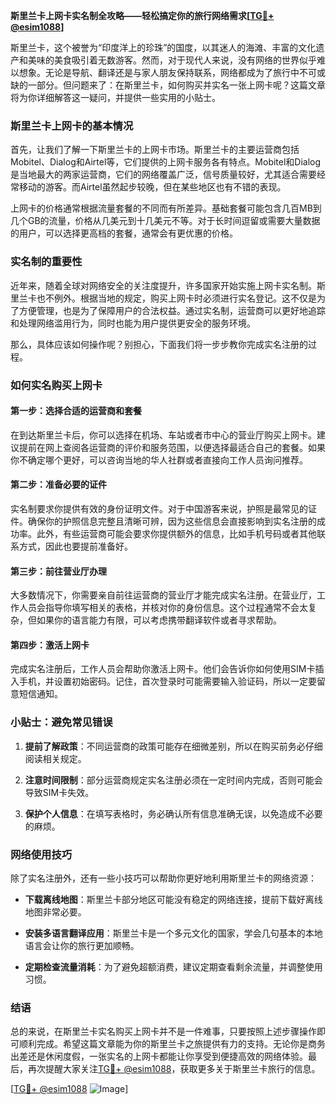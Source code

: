**斯里兰卡上网卡实名制全攻略——轻松搞定你的旅行网络需求[[TG💪+ @esim1088](https://t.me/s/esim1088)]**

斯里兰卡，这个被誉为“印度洋上的珍珠”的国度，以其迷人的海滩、丰富的文化遗产和美味的美食吸引着无数游客。然而，对于现代人来说，没有网络的世界似乎难以想象。无论是导航、翻译还是与家人朋友保持联系，网络都成为了旅行中不可或缺的一部分。但问题来了：在斯里兰卡，如何购买并实名一张上网卡呢？这篇文章将为你详细解答这一疑问，并提供一些实用的小贴士。

### 斯里兰卡上网卡的基本情况

首先，让我们了解一下斯里兰卡的上网卡市场。斯里兰卡的主要运营商包括Mobitel、Dialog和Airtel等，它们提供的上网卡服务各有特点。Mobitel和Dialog是当地最大的两家运营商，它们的网络覆盖广泛，信号质量较好，尤其适合需要经常移动的游客。而Airtel虽然起步较晚，但在某些地区也有不错的表现。

上网卡的价格通常根据流量套餐的不同而有所差异。基础套餐可能包含几百MB到几个GB的流量，价格从几美元到十几美元不等。对于长时间逗留或需要大量数据的用户，可以选择更高档的套餐，通常会有更优惠的价格。

### 实名制的重要性

近年来，随着全球对网络安全的关注度提升，许多国家开始实施上网卡实名制。斯里兰卡也不例外。根据当地的规定，购买上网卡时必须进行实名登记。这不仅是为了方便管理，也是为了保障用户的合法权益。通过实名制，运营商可以更好地追踪和处理网络滥用行为，同时也能为用户提供更安全的服务环境。

那么，具体应该如何操作呢？别担心，下面我们将一步步教你完成实名注册的过程。

### 如何实名购买上网卡

#### 第一步：选择合适的运营商和套餐
在到达斯里兰卡后，你可以选择在机场、车站或者市中心的营业厅购买上网卡。建议提前在网上查阅各运营商的评价和服务范围，以便选择最适合自己的套餐。如果你不确定哪个更好，可以咨询当地的华人社群或者直接向工作人员询问推荐。

#### 第二步：准备必要的证件
实名制要求你提供有效的身份证明文件。对于中国游客来说，护照是最常见的证件。确保你的护照信息完整且清晰可辨，因为这些信息会直接影响到实名注册的成功率。此外，有些运营商可能会要求你提供额外的信息，比如手机号码或者其他联系方式，因此也要提前准备好。

#### 第三步：前往营业厅办理
大多数情况下，你需要亲自前往运营商的营业厅才能完成实名注册。在营业厅，工作人员会指导你填写相关的表格，并核对你的身份信息。这个过程通常不会太复杂，但如果你的语言能力有限，可以考虑携带翻译软件或者寻求帮助。

#### 第四步：激活上网卡
完成实名注册后，工作人员会帮助你激活上网卡。他们会告诉你如何使用SIM卡插入手机，并设置初始密码。记住，首次登录时可能需要输入验证码，所以一定要留意短信通知。

### 小贴士：避免常见错误

1. **提前了解政策**：不同运营商的政策可能存在细微差别，所以在购买前务必仔细阅读相关规定。
   
2. **注意时间限制**：部分运营商规定实名注册必须在一定时间内完成，否则可能会导致SIM卡失效。

3. **保护个人信息**：在填写表格时，务必确认所有信息准确无误，以免造成不必要的麻烦。

### 网络使用技巧

除了实名注册外，还有一些小技巧可以帮助你更好地利用斯里兰卡的网络资源：

- **下载离线地图**：斯里兰卡部分地区可能没有稳定的网络连接，提前下载好离线地图非常必要。
  
- **安装多语言翻译应用**：斯里兰卡是一个多元文化的国家，学会几句基本的本地语言会让你的旅行更加顺畅。

- **定期检查流量消耗**：为了避免超额消费，建议定期查看剩余流量，并调整使用习惯。

### 结语

总的来说，在斯里兰卡实名购买上网卡并不是一件难事，只要按照上述步骤操作即可顺利完成。希望这篇文章能为你的斯里兰卡之旅提供有力的支持。无论你是商务出差还是休闲度假，一张实名的上网卡都能让你享受到便捷高效的网络体验。最后，再次提醒大家关注[TG💪+ @esim1088](https://t.me/s/esim1088)，获取更多关于斯里兰卡旅行的信息。

[[TG💪+ @esim1088](https://t.me/s/esim1088) ![Image](https://i.postimg.cc/4NQfJmqS/Snipaste-2025-05-13-00-14-12.png)]